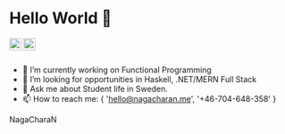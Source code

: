 # Hello World 👋


<a href="https://linkedin.com/in/nagacharan">
  <img align="left" alt="NagaCharan Meda Linkedin" width="22px" src="https://cdn.jsdelivr.net/npm/simple-icons@v3/icons/linkedin.svg"/>
</a>

<a href="https://twitter.com/theMonadicNomad">
  <img align="left" alt="NagaCharan Twitter" width="22px" src="https://cdn.jsdelivr.net/npm/simple-icons@v3/icons/twitter.svg"/>
</a>
<br />
<br />


- 🌱 I’m currently working on Functional Programming
- 🤔 I’m looking for opportunities in Haskell, .NET/MERN Full Stack 
- 💬 Ask me about Student life in Sweden.
- 📫 How to reach me:  { 'hello@nagacharan.me', '+46-704-648-358' }

NagaCharaN
